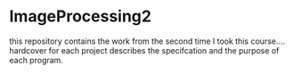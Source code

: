 # ImageProcessing2
this repository contains the work from the second time I took this course....
hardcover for each project describes the specifcation and the purpose of each program.
